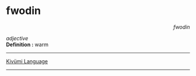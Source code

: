
# fwodin

<div align="right"><i>fwodin</i></div>

*adjective*  
**Definition :** warm  

---

[Kivümi Language](../README.md)

---
